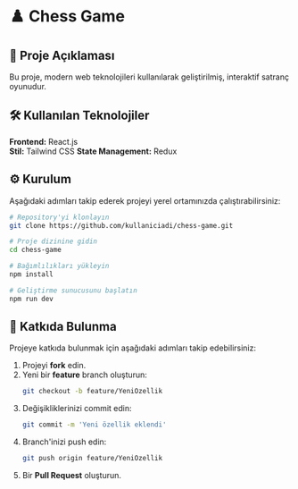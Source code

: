 # ♟️ Chess Game

## 📝 Proje Açıklaması
Bu proje, modern web teknolojileri kullanılarak geliştirilmiş, interaktif  satranç oyunudur. 

## 🛠️ Kullanılan Teknolojiler
**Frontend:** React.js  
**Stil:** Tailwind CSS
**State Management:** Redux  

## ⚙️ Kurulum

Aşağıdaki adımları takip ederek projeyi yerel ortamınızda çalıştırabilirsiniz:

```bash
# Repository'yi klonlayın
git clone https://github.com/kullaniciadi/chess-game.git

# Proje dizinine gidin
cd chess-game

# Bağımlılıkları yükleyin
npm install

# Geliştirme sunucusunu başlatın
npm run dev
```

## 🤝 Katkıda Bulunma
Projeye katkıda bulunmak için aşağıdaki adımları takip edebilirsiniz:

1. Projeyi **fork** edin.
2. Yeni bir **feature** branch oluşturun:
   ```bash
   git checkout -b feature/YeniOzellik
   ```
3. Değişikliklerinizi commit edin:
   ```bash
   git commit -m 'Yeni özellik eklendi'
   ```
4. Branch'inizi push edin:
   ```bash
   git push origin feature/YeniOzellik
   ```
5. Bir **Pull Request** oluşturun.


